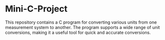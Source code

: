 # Mini-C-Project
This repository contains a C program for converting various units from one measurement system to another. The program supports a wide range of unit conversions, making it a useful tool for quick and accurate conversions.
